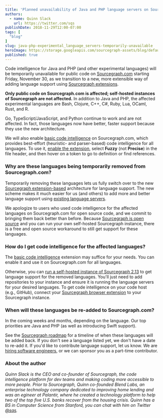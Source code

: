 ```yaml
---
title: 'Planned unavailability of Java and PHP language servers on Sourcegraph.com'
authors:
  - name: Quinn Slack
    url: https://twitter.com/sqs
publishDate: 2018-11-29T12:00-07:00
tags: [
  "blog"
]
slug: java-php-experimental_language_servers-temporarily-unavailable
heroImage: https://storage.googleapis.com/sourcegraph-assets/blog/default_hero_social.png
published: true
---
```


Code intelligence for Java and PHP (and other experimental languages) will be temporarily unavailable for public code on [Sourcegraph.com](https://sourcegraph.com) starting Friday, November 30, as we transition to a new, more extensible way of adding language support using [Sourcegraph extensions](https://docs.sourcegraph.com/).

**Only public code on Sourcegraph.com is affected; self-hosted instances of Sourcegraph are not affected.** In addition to Java and PHP, the affected experimental languages are Bash, Clojure, C++, C#, Ruby, Lua, OCaml, Rust, and R.

Go, TypeScript/JavaScript, and Python continue to work and are not affected. In fact, those languages now have better, faster support because they use the new architecture.

We will also enable [basic code intelligence](https://sourcegraph.com/extensions/sourcegraph/basic-code-intel) on Sourcegraph.com, which provides best-effort (heuristic- and parser-based) code intelligence for all languages. To use it, [enable the extension](https://sourcegraph.com/extensions/sourcegraph/basic-code-intel), select **Fuzzy** (not **Precise**) in the file header, and then hover on a token to go to definition or find references.

### Why are these languages being temporarily removed from Sourcegraph.com?

Temporarily removing these languages lets us fully switch over to the new [Sourcegraph extension-based](https://docs.sourcegraph.com/extensions) architecture for language support. The new scheme makes it much easier for us (and others) to add more and better language support using [existing language servers](https://langserver.org/).

We apologize to users who used code intelligence for the affected languages on Sourcegraph.com for open source code, and we commit to bringing them back better than before. Because [Sourcegraph is open source](https://github.com/sourcegraph/sourcegraph) and you can run your own self-hosted Sourcegraph instance, there is a free and open source workaround to still get support for these languages.

### How do I get code intelligence for the affected languages?

The [basic code intelligence](https://sourcegraph.com/extensions/sourcegraph/basic-code-intel) extension may suffice for your needs. You can enable it and use it on Sourcegraph.com for all languages.

Otherwise, you can [run a self-hosted instance of Sourcegraph 2.13](https://docs.sourcegraph.com/#quickstart) to get language support for the removed languages. You'll just need to add repositories to your instance and ensure it is running the language servers for your desired languages. To get code intelligence on your code host (e.g., GitHub), connect your [Sourcegraph browser extension](https://docs.sourcegraph.com/integration/browser_extension) to your Sourcegraph instance.

### When will these languages be re-added to Sourcegraph.com?

In the coming weeks and months, depending on the language. Our top priorities are Java and PHP (as well as introducing Swift support).

See the [Sourcegraph roadmap](https://handbook.sourcegraph.com/direction) for a timeline of when these languages will be added back. If you don't see a language listed yet, we don't have a date to re-add it. If you'd like to contribute language support, let us know. We are [hiring software engineers](https://github.com/sourcegraph/careers), or we can sponsor you as a part-time contributor.

### About the author

_Quinn Slack is the CEO and co-founder of Sourcegraph, the code intelligence platform for dev teams and making coding more accessible to more people. Prior to Sourcegraph, Quinn co-founded Blend Labs, an enterprise technology company dedicated to improving home lending and was an egineer at Palantir, where he created a technology platform to help two of the top five U.S. banks recover from the housing crisis. Quinn has a BS in Computer Science from Stanford, you can chat with him on Twitter [@sqs](https://twitter.com/sqs)._
